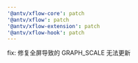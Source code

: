 ```yaml
---
'@antv/xflow-core': patch
'@antv/xflow': patch
'@antv/xflow-extension': patch
'@antv/xflow-hook': patch
---
```


fix: 修复全屏导致的 GRAPH_SCALE 无法更新
